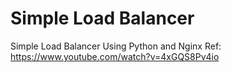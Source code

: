 # Simple Load Balancer 
Simple Load Balancer Using Python and Nginx 
Ref: https://www.youtube.com/watch?v=4xGQS8Pv4io